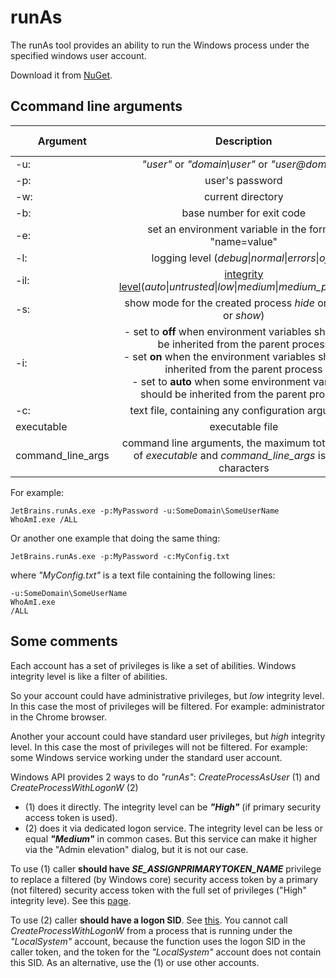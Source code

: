 # runAs

The runAs tool provides an ability to run the Windows process under the specified windows user account.

Download it from [NuGet](https://www.nuget.org/packages/JetBrains.runAs/).

## Ccommand line arguments

| Argument | Description | Optional | Default value|
| ------------- |:-------------:|:-------------:|:-------------:|
| -u:  | *"user"* or *"domain\user"* or *"user@domain"* |||
| -p:   | user's password | X | empty |
| -w: | current directory | X | empty |
| -b: | base number for exit code | X | -100000 |
| -e: | set an environment variable in the format "name=value" | X | |
| -l: | logging level (*debug*\|*normal*\|*errors*\|*off*) | X | *normal* |
| -il: | [integrity level](https://msdn.microsoft.com/en-us/library/bb625963.aspx)(*auto*\|*untrusted*\|*low*\|*medium*\|*medium_plus*\|*high*) | X | *auto* |
| -s: | show mode for the created process *hide* or *normal* or *show*) | X | *hide* |
| -i: |- set to **off** when environment variables should not be inherited from the parent process<br/>- set **on** when the environment variables should be inherited from the  parent process<br/>- set to **auto** when some environment variables should be inherited from the parent process| X | *auto* |
| -c: | text file, containing any configuration arguments | | |
| executable | executable file | | |
| command_line_args | command line arguments, the maximum total length of *executable* and *command_line_args* is 1024 characters | X | empty |

For example:

`JetBrains.runAs.exe -p:MyPassword -u:SomeDomain\SomeUserName WhoAmI.exe /ALL`

Or another one example that doing the same thing:

`JetBrains.runAs.exe -p:MyPassword -c:MyConfig.txt`

where _"MyConfig.txt"_ is a text file containing the following lines:
```
-u:SomeDomain\SomeUserName
WhoAmI.exe
/ALL
```

## Some comments

Each account has a set of privileges is like a set of abilities.
Windows integrity level is like a filter of abilities.

So your account could have administrative privileges, but _low_ integrity level. In this case the most of privileges will be filtered. For example: administrator in the Chrome browser.

Another your account could have standard user privileges, but _high_ integrity level. In this case the most of privileges will not be filtered. For example: some Windows service working under the standard user account.

Windows API provides 2 ways to do _"runAs"_:
_CreateProcessAsUser_ (1) and _CreateProcessWithLogonW_ (2)

* (1) does it directly. The integrity level can be **_"High"_** (if primary security access token is used).
* (2) does it via dedicated logon service. The integrity level can be less or equal **_"Medium"_** in common cases. But this service can make it higher via the "Admin elevation" dialog, but it is not our case.

To use (1) caller **should have _SE_ASSIGNPRIMARYTOKEN_NAME_** privilege to replace a filtered (by Windows core) security access token by a primary (not filtered) security access token with the full set of privileges ("High" integrity leve). See this [page](https://msdn.microsoft.com/ru-ru/library/windows/desktop/ms682429(v=vs.85).aspx).

To use (2) caller **should have a logon SID**. See [this](https://msdn.microsoft.com/en-us/library/windows/desktop/ms682431(v=vs.85).aspx).
You cannot call _CreateProcessWithLogonW_ from a process that is running under the _"LocalSystem"_ account, because the function uses the logon SID in the caller token, and the token for the _"LocalSystem"_ account does not contain this SID. As an alternative, use the (1) or use other accounts.
